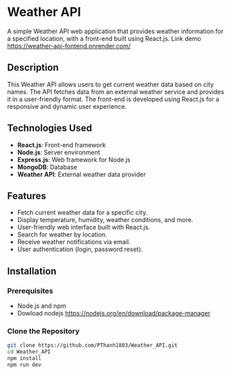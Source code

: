 # Weather API

A simple Weather API web application that provides weather information for a specified location, with a front-end built using React.js.
Link demo https://weather-api-fontend.onrender.com/

## Description

This Weather API allows users to get current weather data based on city names. The API fetches data from an external weather service and provides it in a user-friendly format. The front-end is developed using React.js for a responsive and dynamic user experience.

## Technologies Used

- **React.js**: Front-end framework
- **Node.js**: Server environment
- **Express.js**: Web framework for Node.js
- **MongoDB**: Database
- **Weather API**: External weather data provider

## Features

- Fetch current weather data for a specific city.
- Display temperature, humidity, weather conditions, and more.
- User-friendly web interface built with React.js.
- Search for weather by location.
- Receive weather notifications via email.
- User authentication (login, password reset).

## Installation

### Prerequisites

- Node.js and npm
- Dowload nodejs https://nodejs.org/en/download/package-manager
  

### Clone the Repository

```bash
git clone https://github.com/PThanh1803/Weather_API.git
cd Weather_API
npm install
npm run dev 


